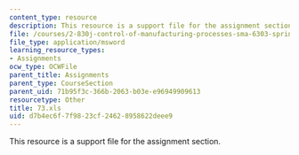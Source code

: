 ```yaml
---
content_type: resource
description: This resource is a support file for the assignment section.
file: /courses/2-830j-control-of-manufacturing-processes-sma-6303-spring-2008/d7b4ec6f7f9823cf24628958622deee9_73.xls
file_type: application/msword
learning_resource_types:
- Assignments
ocw_type: OCWFile
parent_title: Assignments
parent_type: CourseSection
parent_uid: 71b95f3c-366b-2063-b03e-e96949909613
resourcetype: Other
title: 73.xls
uid: d7b4ec6f-7f98-23cf-2462-8958622deee9
---
```

This resource is a support file for the assignment section.

